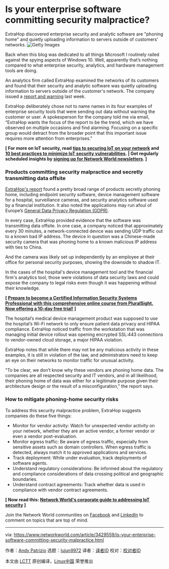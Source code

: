 [#]: collector: (lujun9972)
[#]: translator: (hopefully2333)
[#]: reviewer: ( )
[#]: publisher: ( )
[#]: url: ( )
[#]: subject: (Is your enterprise software committing security malpractice?)
[#]: via: (https://www.networkworld.com/article/3429559/is-your-enterprise-software-committing-security-malpractice.html)
[#]: author: (Andy Patrizio https://www.networkworld.com/author/Andy-Patrizio/)

Is your enterprise software committing security malpractice?
======
ExtraHop discovered enterprise security and analytic software are "phoning home" and quietly uploading information to servers outside of customers' networks.
![Getty Images][1]

Back when this blog was dedicated to all things Microsoft I routinely railed against the spying aspects of Windows 10. Well, apparently that’s nothing compared to what enterprise security, analytics, and hardware management tools are doing.

An analytics firm called ExtraHop examined the networks of its customers and found that their security and analytic software was quietly uploading information to servers outside of the customer's network. The company issued a [report and warning][2] last week.

ExtraHop deliberately chose not to name names in its four examples of enterprise security tools that were sending out data without warning the customer or user. A spokesperson for the company told me via email, “ExtraHop wants the focus of the report to be the trend, which we have observed on multiple occasions and find alarming. Focusing on a specific group would detract from the broader point that this important issue requires more attention from enterprises.”

**[ For more on IoT security, read [tips to securing IoT on your network][3] and [10 best practices to minimize IoT security vulnerabilities][4]. | Get regularly scheduled insights by [signing up for Network World newsletters][5]. ]**

### Products committing security malpractice and secretly transmitting data offsite

[ExtraHop's report][6] found a pretty broad range of products secretly phoning home, including endpoint security software, device management software for a hospital, surveillance cameras, and security analytics software used by a financial institution. It also noted the applications may run afoul of Europe’s [General Data Privacy Regulation (GDPR)][7].

In every case, ExtraHop provided evidence that the software was transmitting data offsite. In one case, a company noticed that approximately every 30 minutes, a network-connected device was sending UDP traffic out to a known bad IP address. The device in question was a Chinese-made security camera that was phoning home to a known ​malicious IP address​ with ties to China.

And the camera was likely set up independently by an employee at their office for personal security purposes, showing the downside to shadow IT.

In the cases of the hospital's device management tool and the financial firm's analytics tool, those were violations of data security laws and could expose the company to legal risks even though it was happening without their knowledge.

**[ [Prepare to become a Certified Information Security Systems Professional with this comprehensive online course from PluralSight. Now offering a 10-day free trial!][8] ]**

The hospital’s medical device management product was supposed to use the hospital’s Wi-Fi network to only ensure patient data privacy and HIPAA compliance. ExtraHop noticed traffic from the workstation that was managing initial device rollout was opening encrypted SSL:443 connections to vendor-owned cloud storage, a major HIPAA violation.

ExtraHop notes that while there may not be any malicious activity in these examples, it is still in violation of the law, and administrators need to keep an eye on their networks to monitor traffic for unusual activity.

"To be clear, we don’t know why these vendors are phoning home data. The companies are all respected security and IT vendors, and in all likelihood, their phoning home of data was either for a legitimate purpose given their architecture design or the result of a misconfiguration," the report says.

### How to mitigate phoning-home security risks

To address this security malpractice problem, ExtraHop suggests companies do these five things:

  * Monitor for vendor activity: Watch for unexpected vendor activity on your network, whether they are an active vendor, a former vendor or even a vendor post-evaluation.
  * Monitor egress traffic: Be aware of egress traffic, especially from sensitive assets such as domain controllers. When egress traffic is detected, always match it to approved applications and services.
  * Track deployment: While under evaluation, track deployments of software agents.
  * Understand regulatory considerations: Be informed about the regulatory and compliance considerations of data crossing political and geographic boundaries.
  * Understand contract agreements: Track whether data is used in compliance with vendor contract agreements.



**[ Now read this: [Network World's corporate guide to addressing IoT security][9] ]**

Join the Network World communities on [Facebook][10] and [LinkedIn][11] to comment on topics that are top of mind.

--------------------------------------------------------------------------------

via: https://www.networkworld.com/article/3429559/is-your-enterprise-software-committing-security-malpractice.html

作者：[Andy Patrizio][a]
选题：[lujun9972][b]
译者：[译者ID](https://github.com/译者ID)
校对：[校对者ID](https://github.com/校对者ID)

本文由 [LCTT](https://github.com/LCTT/TranslateProject) 原创编译，[Linux中国](https://linux.cn/) 荣誉推出

[a]: https://www.networkworld.com/author/Andy-Patrizio/
[b]: https://github.com/lujun9972
[1]: https://images.idgesg.net/images/article/2018/03/cybersecurity_eye-with-binary_face-recognition_abstract-eye-100751589-large.jpg
[2]: https://www.extrahop.com/company/press-releases/2019/extrahop-issues-warning-about-phoning-home/
[3]: https://www.networkworld.com/article/3254185/internet-of-things/tips-for-securing-iot-on-your-network.html#nww-fsb
[4]: https://www.networkworld.com/article/3269184/10-best-practices-to-minimize-iot-security-vulnerabilities#nww-fsb
[5]: https://www.networkworld.com/newsletters/signup.html#nww-fsb
[6]: https://www.extrahop.com/resources/whitepapers/eh-security-advisory-calling-home-success/
[7]: https://www.csoonline.com/article/3202771/general-data-protection-regulation-gdpr-requirements-deadlines-and-facts.html
[8]: https://pluralsight.pxf.io/c/321564/424552/7490?u=https%3A%2F%2Fwww.pluralsight.com%2Fpaths%2Fcertified-information-systems-security-professional-cisspr
[9]: https://www.networkworld.com/article/3269165/internet-of-things/a-corporate-guide-to-addressing-iot-security-concerns.html
[10]: https://www.facebook.com/NetworkWorld/
[11]: https://www.linkedin.com/company/network-world
